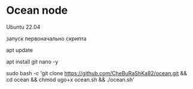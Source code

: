 # Ocean node
Ubuntu 22.04

запуск первоначально скрипта

apt update

apt install git nano -y

sudo bash -c 'git clone https://github.com/CheBuRaShKa82/ocean.git && cd ocean && chmod ugo+x ocean.sh && ./ocean.sh'

